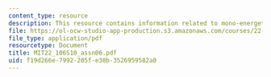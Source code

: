 ```yaml
---
content_type: resource
description: This resource contains information related to mono-energetic transport.
file: https://ol-ocw-studio-app-production.s3.amazonaws.com/courses/22-106-neutron-interactions-and-applications-spring-2010/f19d266e7992205fe38b3526959582a0_MIT22_106S10_assn06.pdf
file_type: application/pdf
resourcetype: Document
title: MIT22_106S10_assn06.pdf
uid: f19d266e-7992-205f-e38b-3526959582a0
---
```

